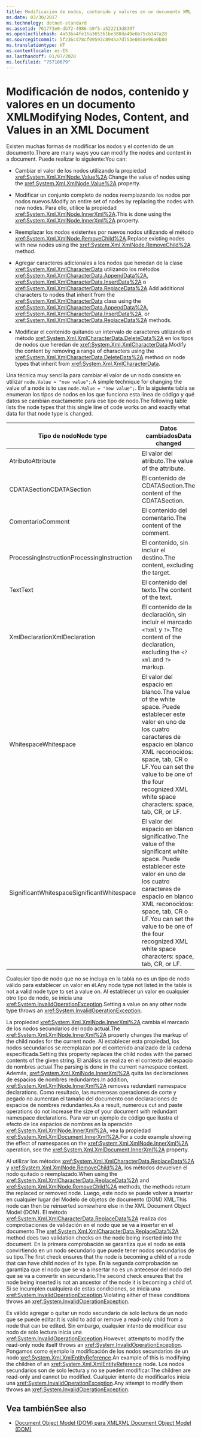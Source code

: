 ```yaml
---
title: Modificación de nodos, contenido y valores en un documento XML
ms.date: 03/30/2017
ms.technology: dotnet-standard
ms.assetid: 761773e0-db72-4986-b9f5-a522213d8397
ms.openlocfilehash: 4a53ba4fe16a3653b1be380da49e6b75cb347a28
ms.sourcegitcommit: 5f236cd78cf09593c8945a7d753e0850e96a0b80
ms.translationtype: HT
ms.contentlocale: es-ES
ms.lasthandoff: 01/07/2020
ms.locfileid: "75710679"
---
```

# <a name="modifying-nodes-content-and-values-in-an-xml-document"></a><span data-ttu-id="28341-102">Modificación de nodos, contenido y valores en un documento XML</span><span class="sxs-lookup"><span data-stu-id="28341-102">Modifying Nodes, Content, and Values in an XML Document</span></span>
<span data-ttu-id="28341-103">Existen muchas formas de modificar los nodos y el contenido de un documento.</span><span class="sxs-lookup"><span data-stu-id="28341-103">There are many ways you can modify the nodes and content in a document.</span></span> <span data-ttu-id="28341-104">Puede realizar lo siguiente:</span><span class="sxs-lookup"><span data-stu-id="28341-104">You can:</span></span>  
  
- <span data-ttu-id="28341-105">Cambiar el valor de los nodos utilizando la propiedad <xref:System.Xml.XmlNode.Value%2A>.</span><span class="sxs-lookup"><span data-stu-id="28341-105">Change the value of nodes using the <xref:System.Xml.XmlNode.Value%2A> property.</span></span>  
  
- <span data-ttu-id="28341-106">Modificar un conjunto completo de nodos reemplazando los nodos por nodos nuevos.</span><span class="sxs-lookup"><span data-stu-id="28341-106">Modify an entire set of nodes by replacing the nodes with new nodes.</span></span> <span data-ttu-id="28341-107">Para ello, utilice la propiedad <xref:System.Xml.XmlNode.InnerXml%2A>.</span><span class="sxs-lookup"><span data-stu-id="28341-107">This is done using the <xref:System.Xml.XmlNode.InnerXml%2A> property.</span></span>  
  
- <span data-ttu-id="28341-108">Reemplazar los nodos existentes por nuevos nodos utilizando el método <xref:System.Xml.XmlNode.RemoveChild%2A>.</span><span class="sxs-lookup"><span data-stu-id="28341-108">Replace existing nodes with new nodes using the <xref:System.Xml.XmlNode.RemoveChild%2A> method.</span></span>  
  
- <span data-ttu-id="28341-109">Agregar caracteres adicionales a los nodos que heredan de la clase <xref:System.Xml.XmlCharacterData> utilizando los métodos <xref:System.Xml.XmlCharacterData.AppendData%2A>, <xref:System.Xml.XmlCharacterData.InsertData%2A> o <xref:System.Xml.XmlCharacterData.ReplaceData%2A>.</span><span class="sxs-lookup"><span data-stu-id="28341-109">Add additional characters to nodes that inherit from the <xref:System.Xml.XmlCharacterData> class using the <xref:System.Xml.XmlCharacterData.AppendData%2A>, <xref:System.Xml.XmlCharacterData.InsertData%2A>, or <xref:System.Xml.XmlCharacterData.ReplaceData%2A> methods.</span></span>  
  
- <span data-ttu-id="28341-110">Modificar el contenido quitando un intervalo de caracteres utilizando el método <xref:System.Xml.XmlCharacterData.DeleteData%2A> en los tipos de nodos que heredan de <xref:System.Xml.XmlCharacterData>.</span><span class="sxs-lookup"><span data-stu-id="28341-110">Modify the content by removing a range of characters using the <xref:System.Xml.XmlCharacterData.DeleteData%2A> method on node types that inherit from <xref:System.Xml.XmlCharacterData>.</span></span>  
  
 <span data-ttu-id="28341-111">Una técnica muy sencilla para cambiar el valor de un nodo consiste en utilizar `node.Value = "new value";`.</span><span class="sxs-lookup"><span data-stu-id="28341-111">A simple technique for changing the value of a node is to use `node.Value = "new value";`.</span></span> <span data-ttu-id="28341-112">En la siguiente tabla se enumeran los tipos de nodos en los que funciona esta línea de código y qué datos se cambian exactamente para ese tipo de nodo.</span><span class="sxs-lookup"><span data-stu-id="28341-112">The following table lists the node types that this single line of code works on and exactly what data for that node type is changed.</span></span>  
  
|<span data-ttu-id="28341-113">Tipo de nodo</span><span class="sxs-lookup"><span data-stu-id="28341-113">Node type</span></span>|<span data-ttu-id="28341-114">Datos cambiados</span><span class="sxs-lookup"><span data-stu-id="28341-114">Data changed</span></span>|  
|---------------|------------------|  
|<span data-ttu-id="28341-115">Atributo</span><span class="sxs-lookup"><span data-stu-id="28341-115">Attribute</span></span>|<span data-ttu-id="28341-116">El valor del atributo.</span><span class="sxs-lookup"><span data-stu-id="28341-116">The value of the attribute.</span></span>|  
|<span data-ttu-id="28341-117">CDATASection</span><span class="sxs-lookup"><span data-stu-id="28341-117">CDATASection</span></span>|<span data-ttu-id="28341-118">El contenido de CDATASection.</span><span class="sxs-lookup"><span data-stu-id="28341-118">The content of the CDATASection.</span></span>|  
|<span data-ttu-id="28341-119">Comentario</span><span class="sxs-lookup"><span data-stu-id="28341-119">Comment</span></span>|<span data-ttu-id="28341-120">El contenido del comentario.</span><span class="sxs-lookup"><span data-stu-id="28341-120">The content of the comment.</span></span>|  
|<span data-ttu-id="28341-121">ProcessingInstruction</span><span class="sxs-lookup"><span data-stu-id="28341-121">ProcessingInstruction</span></span>|<span data-ttu-id="28341-122">El contenido, sin incluir el destino.</span><span class="sxs-lookup"><span data-stu-id="28341-122">The content, excluding the target.</span></span>|  
|<span data-ttu-id="28341-123">Text</span><span class="sxs-lookup"><span data-stu-id="28341-123">Text</span></span>|<span data-ttu-id="28341-124">El contenido del texto.</span><span class="sxs-lookup"><span data-stu-id="28341-124">The content of the text.</span></span>|  
|<span data-ttu-id="28341-125">XmlDeclaration</span><span class="sxs-lookup"><span data-stu-id="28341-125">XmlDeclaration</span></span>|<span data-ttu-id="28341-126">El contenido de la declaración, sin incluir el marcado `<?xml` y `?>`.</span><span class="sxs-lookup"><span data-stu-id="28341-126">The content of the declaration, excluding the `<?xml` and `?>` markup.</span></span>|  
|<span data-ttu-id="28341-127">Whitespace</span><span class="sxs-lookup"><span data-stu-id="28341-127">Whitespace</span></span>|<span data-ttu-id="28341-128">El valor del espacio en blanco.</span><span class="sxs-lookup"><span data-stu-id="28341-128">The value of the white space.</span></span> <span data-ttu-id="28341-129">Puede establecer este valor en uno de los cuatro caracteres de espacio en blanco XML reconocidos: space, tab, CR o LF.</span><span class="sxs-lookup"><span data-stu-id="28341-129">You can set the value to be one of the four recognized XML white space characters: space, tab, CR, or LF.</span></span>|  
|<span data-ttu-id="28341-130">SignificantWhitespace</span><span class="sxs-lookup"><span data-stu-id="28341-130">SignificantWhitespace</span></span>|<span data-ttu-id="28341-131">El valor del espacio en blanco significativo.</span><span class="sxs-lookup"><span data-stu-id="28341-131">The value of the significant white space.</span></span> <span data-ttu-id="28341-132">Puede establecer este valor en uno de los cuatro caracteres de espacio en blanco XML reconocidos: space, tab, CR o LF.</span><span class="sxs-lookup"><span data-stu-id="28341-132">You can set the value to be one of the four recognized XML white space characters: space, tab, CR, or LF.</span></span>|  
  
 <span data-ttu-id="28341-133">Cualquier tipo de nodo que no se incluya en la tabla no es un tipo de nodo válido para establecer un valor en él.</span><span class="sxs-lookup"><span data-stu-id="28341-133">Any node type not listed in the table is not a valid node type to set a value on.</span></span> <span data-ttu-id="28341-134">Al establecer un valor en cualquier otro tipo de nodo, se inicia una <xref:System.InvalidOperationException>.</span><span class="sxs-lookup"><span data-stu-id="28341-134">Setting a value on any other node type throws an <xref:System.InvalidOperationException>.</span></span>  
  
 <span data-ttu-id="28341-135">La propiedad <xref:System.Xml.XmlNode.InnerXml%2A> cambia el marcado de los nodos secundarios del nodo actual.</span><span class="sxs-lookup"><span data-stu-id="28341-135">The <xref:System.Xml.XmlNode.InnerXml%2A> property changes the markup of the child nodes for the current node.</span></span> <span data-ttu-id="28341-136">Al establecer esta propiedad, los nodos secundarios se reemplazan por el contenido analizado de la cadena especificada.</span><span class="sxs-lookup"><span data-stu-id="28341-136">Setting this property replaces the child nodes with the parsed contents of the given string.</span></span> <span data-ttu-id="28341-137">El análisis se realiza en el contexto del espacio de nombres actual.</span><span class="sxs-lookup"><span data-stu-id="28341-137">The parsing is done in the current namespace context.</span></span> <span data-ttu-id="28341-138">Además, <xref:System.Xml.XmlNode.InnerXml%2A> quita las declaraciones de espacios de nombres redundantes.</span><span class="sxs-lookup"><span data-stu-id="28341-138">In addition, <xref:System.Xml.XmlNode.InnerXml%2A> removes redundant namespace declarations.</span></span> <span data-ttu-id="28341-139">Como resultado, las numerosas operaciones de corte y pegado no aumentan el tamaño del documento con declaraciones de espacios de nombres redundantes.</span><span class="sxs-lookup"><span data-stu-id="28341-139">As a result, numerous cut and paste operations do not increase the size of your document with redundant namespace declarations.</span></span> <span data-ttu-id="28341-140">Para ver un ejemplo de código que ilustra el efecto de los espacios de nombres en la operación <xref:System.Xml.XmlNode.InnerXml%2A>, vea la propiedad <xref:System.Xml.XmlDocument.InnerXml%2A>.</span><span class="sxs-lookup"><span data-stu-id="28341-140">For a code example showing the effect of namespaces on the <xref:System.Xml.XmlNode.InnerXml%2A> operation, see the <xref:System.Xml.XmlDocument.InnerXml%2A> property.</span></span>  
  
 <span data-ttu-id="28341-141">Al utilizar los métodos <xref:System.Xml.XmlCharacterData.ReplaceData%2A> y <xref:System.Xml.XmlNode.RemoveChild%2A>, los métodos devuelven el nodo quitado o reemplazado.</span><span class="sxs-lookup"><span data-stu-id="28341-141">When using the <xref:System.Xml.XmlCharacterData.ReplaceData%2A> and <xref:System.Xml.XmlNode.RemoveChild%2A> methods, the methods return the replaced or removed node.</span></span> <span data-ttu-id="28341-142">Luego, este nodo se puede volver a insertar en cualquier lugar del Modelo de objetos de documento (DOM) XML.</span><span class="sxs-lookup"><span data-stu-id="28341-142">This node can then be reinserted somewhere else in the XML Document Object Model (DOM).</span></span> <span data-ttu-id="28341-143">El método <xref:System.Xml.XmlCharacterData.ReplaceData%2A> realiza dos comprobaciones de validación en el nodo que se va a insertar en el documento.</span><span class="sxs-lookup"><span data-stu-id="28341-143">The <xref:System.Xml.XmlCharacterData.ReplaceData%2A> method does two validation checks on the node being inserted into the document.</span></span> <span data-ttu-id="28341-144">En la primera comprobación se garantiza que el nodo se está convirtiendo en un nodo secundario que puede tener nodos secundarios de su tipo.</span><span class="sxs-lookup"><span data-stu-id="28341-144">The first check ensures that the node is becoming a child of a node that can have child nodes of its type.</span></span> <span data-ttu-id="28341-145">En la segunda comprobación se garantiza que el nodo que se va a insertar no es un antecesor del nodo del que se va a convertir en secundario.</span><span class="sxs-lookup"><span data-stu-id="28341-145">The second check ensures that the node being inserted is not an ancestor of the node it is becoming a child of.</span></span> <span data-ttu-id="28341-146">Si se incumplen cualquiera de estas condiciones, se inicia una <xref:System.InvalidOperationException>.</span><span class="sxs-lookup"><span data-stu-id="28341-146">Violating either of these conditions throws an <xref:System.InvalidOperationException>.</span></span>  
  
 <span data-ttu-id="28341-147">Es válido agregar o quitar un nodo secundario de solo lectura de un nodo que se puede editar.</span><span class="sxs-lookup"><span data-stu-id="28341-147">It is valid to add or remove a read-only child from a node that can be edited.</span></span> <span data-ttu-id="28341-148">Sin embargo, cualquier intento de modificar ese nodo de solo lectura inicia una <xref:System.InvalidOperationException>.</span><span class="sxs-lookup"><span data-stu-id="28341-148">However, attempts to modify the read-only node itself throws an <xref:System.InvalidOperationException>.</span></span> <span data-ttu-id="28341-149">Pongamos como ejemplo la modificación de los nodos secundarios de un nodo <xref:System.Xml.XmlEntityReference>.</span><span class="sxs-lookup"><span data-stu-id="28341-149">An example of this is modifying the children of an <xref:System.Xml.XmlEntityReference> node.</span></span> <span data-ttu-id="28341-150">Los nodos secundarios son de solo lectura y no se pueden modificar.</span><span class="sxs-lookup"><span data-stu-id="28341-150">The children are read-only and cannot be modified.</span></span> <span data-ttu-id="28341-151">Cualquier intento de modificarlos inicia una <xref:System.InvalidOperationException>.</span><span class="sxs-lookup"><span data-stu-id="28341-151">Any attempt to modify them throws an <xref:System.InvalidOperationException>.</span></span>  
  
## <a name="see-also"></a><span data-ttu-id="28341-152">Vea también</span><span class="sxs-lookup"><span data-stu-id="28341-152">See also</span></span>

- [<span data-ttu-id="28341-153">Document Object Model (DOM) para XML</span><span class="sxs-lookup"><span data-stu-id="28341-153">XML Document Object Model (DOM)</span></span>](../../../../docs/standard/data/xml/xml-document-object-model-dom.md)
